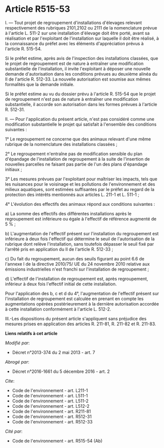 # Article R515-53

I. ― Tout projet de regroupement d'installations d'élevages relevant respectivement des rubriques 2101,2102 ou 2111 de la
nomenclature prévue à l'article L. 511-2 sur une installation d'élevage doit être porté, avant sa réalisation et par
l'exploitant de l'installation sur laquelle il doit être réalisé, à la connaissance du préfet avec les éléments
d'appréciation prévus à l'article R. 515-54. 

Si le préfet estime, après avis de l'inspection des installations classées, que le projet de regroupement est de nature à
entraîner une modification substantielle de l'installation, il invite l'exploitant à déposer une nouvelle demande
d'autorisation dans les conditions prévues au deuxième alinéa du II de l'article R. 512-33. La nouvelle autorisation est
soumise aux mêmes formalités que la demande initiale. 

Si le préfet estime au vu du dossier prévu à l'article R. 515-54 que le projet de regroupement n'est pas de nature à
entraîner une modification substantielle, il accorde son autorisation dans les formes prévues à l'article R. 512-31. 

II. ― Pour l'application du présent article, n'est pas considéré comme une modification substantielle le projet qui satisfait
à l'ensemble des conditions suivantes : 

1° Le regroupement ne concerne que des animaux relevant d'une même rubrique de la nomenclature des installations classées ; 

2° Le regroupement n'entraîne pas de modification sensible du plan d'épandage de l'installation de regroupement à la suite de
l'insertion de nouvelles parcelles ne faisant pas partie de l'un des plans d'épandage initiaux ; 

3° Les mesures prévues par l'exploitant pour maîtriser les impacts, tels que les nuisances pour le voisinage et les
pollutions de l'environnement et des milieux aquatiques, sont estimées suffisantes par le préfet au regard de la protection
des intérêts mentionnés aux articles L. 211-1 et L. 511-1 ; 

4° L'évolution des effectifs des animaux répond aux conditions suivantes : 

a) La somme des effectifs des différentes installations après le regroupement est inférieure ou égale à l'effectif de
référence augmenté de 5 % ; 

b) L'augmentation de l'effectif présent sur l'installation du regroupement est inférieure à deux fois l'effectif qui
détermine le seuil de l'autorisation de la rubrique dont relève l'installation, sans toutefois dépasser le seuil fixé par
l'arrêté pris en application du II de l'article R. 512-33 ; 

c) Du fait du regroupement, aucun des seuils figurant au point 6.6 de l'annexe I de la directive 2010/75/ UE du 24 novembre
2010 relative aux émissions industrielles n'est franchi sur l'installation de regroupement ; 

d) L'effectif de l'installation de regroupement est, après regroupement, inférieur à deux fois l'effectif initial de cette
installation. 

Pour l'application des b, c et d du 4°, l'augmentation de l'effectif présent sur l'installation de regroupement est calculée
en prenant en compte les augmentations opérées postérieurement à la dernière autorisation accordée à cette installation
conformément à l'article L. 512-2. 

III.-Les dispositions du présent article s'appliquent sans préjudice des mesures prises en application des articles R.
211-81, R. 211-82 et R. 211-83.

**Liens relatifs à cet article**

_Modifié par_:

  - Décret n°2013-374 du 2 mai 2013 - art. 7

_Abrogé par_:

  - Décret n°2016-1661 du 5 décembre 2016 - art. 2

_Cite_:

  - Code de l'environnement - art. L211-1
  - Code de l'environnement - art. L511-1
  - Code de l'environnement - art. L511-2
  - Code de l'environnement - art. L512-2
  - Code de l'environnement - art. R211-81
  - Code de l'environnement - art. R512-31
  - Code de l'environnement - art. R512-33

_Cité par_:

  - Code de l'environnement - art. R515-54 (Ab)
